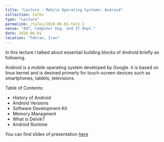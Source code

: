 ```yaml
---
title: "Lecture - Mobile Operating Systems: Android"
collection: talks
type: "Lecture"
permalink: /talks/2018-06-01-talk-1
venue: "AUT, Computer Eng. and IT Dept."
date: 2018-06-01
location: "Tehran, Iran"
---
```




In this lecture I talked about essentail building blocks of Android briefly as following.

Android is a mobile operating system developed by Google. it is based on linux kernel and is desined primerly for touch-screen devices such as smartphones, tablets, televisions. 

Table of Contents:
 * History of Android
 * Android Versions
 * Software Development Kit
 * Memory Managment
 * What is Delvik?
 * Android Runtime

You can find slides of presentation [here](https://www.dropbox.com/s/9jj225ey2uomve6/OS-Lab.ppsx?dl=0)


